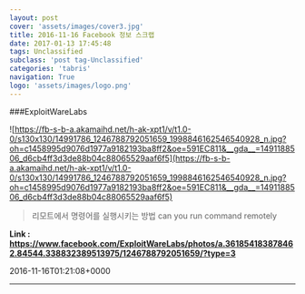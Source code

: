 ```yaml
---
layout: post
cover: 'assets/images/cover3.jpg'
title: 2016-11-16 Facebook 정보 스크랩
date: 2017-01-13 17:45:48
tags: Unclassified
subclass: 'post tag-Unclassified'
categories: 'tabris'
navigation: True
logo: 'assets/images/logo.png'
---
```


###ExploitWareLabs

![https://fb-s-b-a.akamaihd.net/h-ak-xpt1/v/t1.0-0/s130x130/14991786_1246788792051659_1998846162546540928_n.jpg?oh=c1458995d9076d1977a9182193ba8ff2&oe=591EC811&__gda__=1491188506_d6cb4ff3d3de88b04c88065529aaf6f5](https://fb-s-b-a.akamaihd.net/h-ak-xpt1/v/t1.0-0/s130x130/14991786_1246788792051659_1998846162546540928_n.jpg?oh=c1458995d9076d1977a9182193ba8ff2&oe=591EC811&__gda__=1491188506_d6cb4ff3d3de88b04c88065529aaf6f5)

>리모트에서 명령어를 실행시키는 방법
can you run command remotely

**Link : <https://www.facebook.com/ExploitWareLabs/photos/a.361854183878462.84544.338832389513975/1246788792051659/?type=3>**

2016-11-16T01:21:08+0000

---

